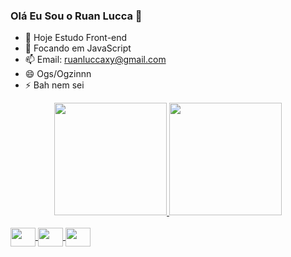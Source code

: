 ### Olá Eu Sou o Ruan Lucca 👋

- 🔭 Hoje Estudo Front-end
- 🌱 Focando em JavaScript
- 📫 Email: ruanluccaxy@gmail.com
- 😄 Ogs/Ogzinnn
- ⚡ Bah nem sei

<div align="center">
  <a href="https://github.com/Ogzinnn">
  <img height="180em" src="https://github-readme-stats.vercel.app/api?username=Ogzinnn&show_icons=true&theme=dark&include_all_commits=true&count_private=true"/>
  <img height="180em" src="https://github-readme-stats.vercel.app/api/top-langs/?username=Ogzinnn&layout=compact&langs_count=7&theme=dark"/>
</div>
  
 <div style="display: inline_block"><br>
   <img align="center"  height="30" width="40" src="https://cdn.jsdelivr.net/gh/devicons/devicon/icons/css3/css3-original-wordmark.svg" />
   <img align="center"  height="30" width="40" src="https://cdn.jsdelivr.net/gh/devicons/devicon/icons/html5/html5-original-wordmark.svg" />
   <img align="center"  height="30" width="40" src="https://cdn.jsdelivr.net/gh/devicons/devicon/icons/javascript/javascript-original.svg" />
 </div>
  
  ##
   
